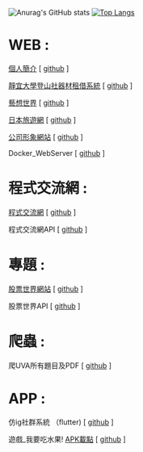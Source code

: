 ![Anurag's GitHub stats](https://github-readme-stats.vercel.app/api?username=likeyou600&count_private=true)
[![Top Langs](https://github-readme-stats.vercel.app/api/top-langs/?username=likeyou600&layout=compact)](https://github.com/anuraghazra/github-readme-stats)


# WEB :  
[個人簡介](https://rebakery.net/service "link")   [ [github](https://github.com/likeyou600/profilepage "link") ]  

[靜宜大學登山社器材租借系統](https://pumountain.rebakery.net "link")   [ [github](https://github.com/likeyou600/PUmountain "link") ]  

[藝想世界](https://artworld.rebakery.net/ "link")   [ [github](https://github.com/likeyou600/artworld "link") ]  

[日本旅遊網](https://japan.rebakery.net/ "link")   [ [github](https://github.com/likeyou600/japan "link") ]  

[公司形象網站](https://test.rebakery.net/mtc/mtc.html "link") [ [github](https://github.com/likeyou600/mtc_web "link") ]  

Docker_WebServer  [ [github](https://github.com/likeyou600/Docker_WebServer "link") ]  
# 程式交流網 :
[程式交流網](https://code.rebakery.net/ "link") [ [github](https://github.com/likeyou600/CodingForum_web "link") ]  

程式交流網API [ [github](https://github.com/likeyou600/CodingForum_api "link") ]  

# 專題 :
[股票世界網站](https://stock.rebakery.net/ "link") [ [github](https://github.com/TWStockworld/stockworld_web "link") ]  

股票世界API [ [github](https://github.com/TWStockworld/stockworld_api "link") ]  

# 爬蟲 :
爬UVA所有題目及PDF [ [github](https://github.com/likeyou600/UvaAllTiltleCrawler "link") ]  

 # APP :  
仿ig社群系統 （flutter) [ [github](https://github.com/likeyou600/clothing_app "link") ]

遊戲_我要吃水果!  [APK載點](https://github.com/likeyou600/APP-fruit/raw/master/OUTPUT_APK/release/app-release.apk "link")   [ [github](https://github.com/likeyou600/APP-fruit "link") ]  

